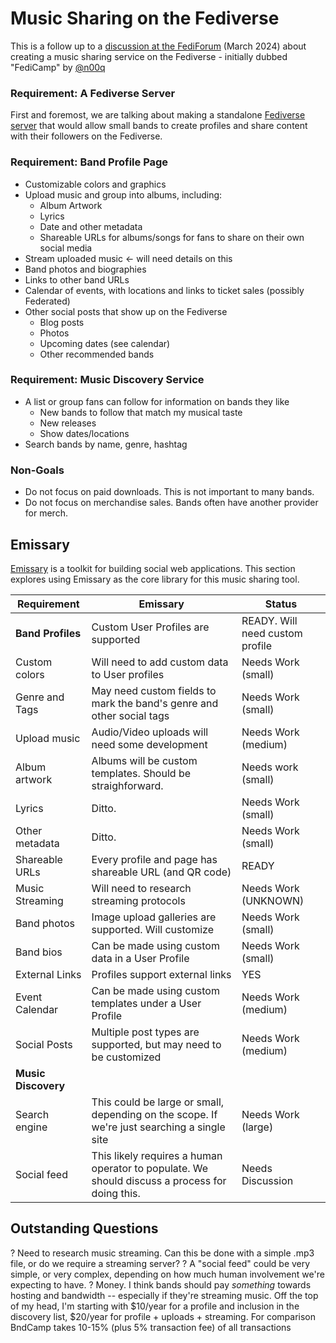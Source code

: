 # Music Sharing on the Fediverse

This is a follow up to a [discussion at the FediForum](https://n00q.net/blog/fedicamp-propsal/) (March 2024) about creating a music sharing service on the Fediverse - initially dubbed "FediCamp" by [@n00q](https://don.n00q.net/@n00q)

### Requirement: A Fediverse Server
First and foremost, we are talking about making a standalone [Fediverse server](https://fediverse.party) that would allow small bands to create profiles and share content with their followers on the Fediverse.

### Requirement: Band Profile Page

* Customizable colors and graphics
* Upload music and group into albums, including:
    * Album Artwork
    * Lyrics
    * Date and other metadata
    * Shareable URLs for albums/songs for fans to share on their own social media
* Stream uploaded music <- will need details on this
* Band photos and biographies
* Links to other band URLs
* Calendar of events, with locations and links to ticket sales (possibly Federated)
* Other social posts that show up on the Fediverse
    * Blog posts
    * Photos
    * Upcoming dates (see calendar)
    * Other recommended bands

### Requirement: Music Discovery Service

* A list or group fans can follow for information on bands they like
    * New bands to follow that match my musical taste
    * New releases
    * Show dates/locations
* Search bands by name, genre, hashtag

### Non-Goals

* Do not focus on paid downloads. This is not important to many bands.
* Do not focus on merchandise sales. Bands often have another provider for merch.

## Emissary
[Emissary](https://emissary.dev) is a toolkit for building social web applications.  This section explores using Emissary as the core library for this music sharing tool.

| Requirement         | Emissary | Status |
| ------------------- | -------- | ------ |
| **Band Profiles**   | Custom User Profiles are supported | READY. Will need custom profile |
| Custom colors       | Will need to add custom data to User profiles | Needs Work (small) |
| Genre and Tags      | May need custom fields to mark the band's genre and other social tags | Needs Work (small) |
| Upload music        | Audio/Video uploads will need some development | Needs Work (medium) | 
| Album artwork       | Albums will be custom templates. Should be straighforward. | Needs work (small) |
| Lyrics              | Ditto. | Needs Work (small) |
| Other metadata      | Ditto. | Needs Work (small) |
| Shareable URLs      | Every profile and page has shareable URL (and QR code) | READY |
| Music Streaming     | Will need to research streaming protocols | Needs Work (UNKNOWN) | 
| Band photos         | Image upload galleries are supported. Will customize | Needs Work (small) |
| Band bios           | Can be made using custom data in a User Profile | Needs Work (small) |
| External Links      | Profiles support external links | YES |
| Event Calendar      | Can be made using custom templates under a User Profile | Needs Work (medium) |
| Social Posts        | Multiple post types are supported, but may need to be customized | Needs Work (medium) | 
| **Music Discovery** | | |
| Search engine       | This could be large or small, depending on the scope.  If we're just searching a single site | Needs Work (large) |
| Social feed         | This likely requires a human operator to populate. We should discuss a process for doing this.  | Needs Discussion |

## Outstanding Questions

? Need to research music streaming.  Can this be done with a simple .mp3 file, or do we require a streaming server?
? A "social feed" could be very simple, or very complex, depending on how much human involvement we're expecting to have.
? Money. I think bands should pay *something* towards hosting and bandwidth -- especially if they're streaming music.  Off the top of my head, I'm starting with $10/year for a profile and inclusion in the discovery list, $20/year for profile + uploads + streaming. For comparison BndCamp takes 10-15% (plus 5% transaction fee) of all transactions
